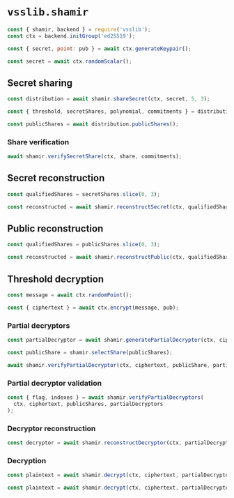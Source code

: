 # `vsslib.shamir`

```js
const { shamir, backend } = require('vsslib');
const ctx = backend.initGroup('ed25519');

const { secret, point: pub } = await ctx.generateKeypair();
```

```js
const secret = await ctx.randomScalar();
```

## Secret sharing

```js
const distribution = await shamir.shareSecret(ctx, secret, 5, 3);
```

```js
const { threshold, secretShares, polynomial, commitments } = distribution;
```

```js
const publicShares = await distribution.publicShares();
```

### Share verification

```js
await shamir.verifySecretShare(ctx, share, commitments);
```

## Secret reconstruction

```js
const qualifiedShares = secretShares.slice(0, 3);

const reconstructed = await shamir.reconstructSecret(ctx, qualifiedShares);
```

## Public reconstruction

```js
const qualifiedShares = publicShares.slice(0, 3);

const reconstructed = await shamir.reconstructPublic(ctx, qualifiedShares);
```


## Threshold decryption

```js
const message = await ctx.randomPoint();

const { ciphertext } = await ctx.encrypt(message, pub);
```

### Partial decryptors

```js
const partialDecryptor = await shamir.generatePartialDecryptor(ctx, ciphertext, share);
```

```js
const publicShare = shamir.selectShare(publicShares);

await shamir.verifyPartialDecryptor(ctx, ciphertext, publicShare, partialDecryptor);
```

### Partial decryptor validation

```js
const { flag, indexes } = await shamir.verifyPartialDecryptors(
  ctx, ciphertext, publicShares, partialDecryptors
);
```

### Decryptor reconstruction

```js
const decryptor = await shamir.reconstructDecryptor(ctx, partialDecryptors);
```

### Decryption


```js
const plaintext = await shamir.decrypt(ctx, ciphertext, partialDecryptors);
```

```js
const plaintext = await shamir.decrypt(ctx, ciphertext, partialDecryptors, { threshold, publicShares });
```
